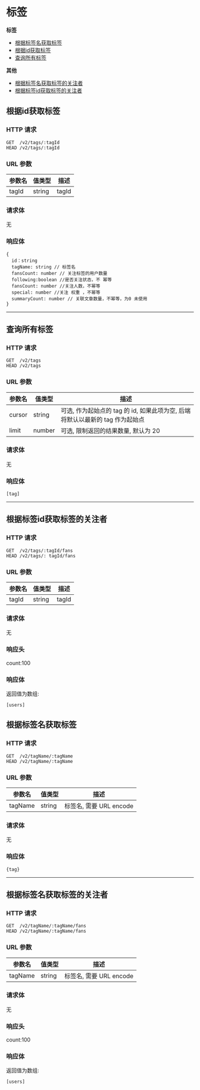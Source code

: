 # 标签

**标签**
* [根据标签名获取标签](#根据标签名获取标签)
* [根据id获取标签](#根据id获取标签)
* [查询所有标签](#查询所有标签)

**其他**
* [根据标签名获取标签的关注者](#根据标签名获取标签的关注者)
* [根据标签id获取标签的关注者](#根据标签id获取标签的关注者)

## 根据id获取标签

### HTTP 请求

```
GET  /v2/tags/:tagId
HEAD /v2/tags/:tagId
```

### URL 参数

参数名     | 值类型      | 描述
--------- | ---------- | -------------------------------------------------------
tagId  | string     | tagId

### 请求体

无

### 响应体

```
{
  id：string
  tagName: string // 标签名
  fansCount: number // 关注标签的用户数量
  following:boolean //是否关注状态，不 幂等
  fansCount: number //关注人数，不幂等
  special: number //关注 权重 ，不幂等
  summaryCount: number // 关联文章数量，不幂等，为0 未使用
}
```

---
## 查询所有标签

### HTTP 请求

```
GET  /v2/tags
HEAD /v2/tags
```

### URL 参数

参数名     | 值类型          | 描述
--------- | -------------- | ------------------------------------------------------
cursor    | string         | 可选, 作为起始点的 tag 的 id, 如果此项为空, 后端将默认以最新的 tag 作为起始点
limit     | number         | 可选, 限制返回的结果数量, 默认为 20

### 请求体

无

### 响应体

```
[tag]
```

---


## 根据标签id获取标签的关注者

### HTTP 请求

```
GET  /v2/tags/:tagId/fans
HEAD /v2/tags/: tagId/fans
```

### URL 参数

参数名   | 值类型    | 描述
-------- | --------- | ----------------------------
tagId  | string    | tagId

### 请求体

无

### 响应头

count:100

### 响应体

返回值为数组:

```
[users]
```


## 根据标签名获取标签

### HTTP 请求

```
GET  /v2/tagName/:tagName
HEAD /v2/tagName/:tagName
```

### URL 参数

参数名     | 值类型      | 描述
--------- | ---------- | -------------------------------------------------------
tagName  | string     | 标签名, 需要 URL encode

### 请求体

无

### 响应体

```
{tag}
```

---

## 根据标签名获取标签的关注者

### HTTP 请求

```
GET  /v2/tagName/:tagName/fans
HEAD /v2/tagName/:tagName/fans
```

### URL 参数

参数名   | 值类型    | 描述
-------- | --------- | ----------------------------
tagName  | string    | 标签名, 需要 URL encode


### 请求体

无

### 响应头

count:100

### 响应体

返回值为数组:

```
[users]
```
